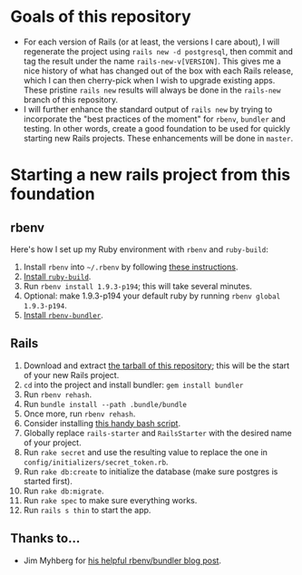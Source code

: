 # Goals of this repository

* For each version of Rails (or at least, the versions I care about), I will regenerate the project using `rails new -d postgresql`, then commit and tag the result under the name `rails-new-v[VERSION]`. This gives me a nice history of what has changed out of the box with each Rails release, which I can then cherry-pick when I wish to upgrade existing apps. These pristine `rails new` results will always be done in the `rails-new` branch of this repository.
* I will further enhance the standard output of `rails new` by trying to incorporate the "best practices of the moment" for `rbenv`, `bundler` and testing. In other words, create a good foundation to be used for quickly starting new Rails projects. These enhancements will be done in `master`.

# Starting a new rails project from this foundation

## rbenv

Here's how I set up my Ruby environment with `rbenv` and `ruby-build`:

1. Install `rbenv` into `~/.rbenv` by following [these instructions][rbenv-install].
2. [Install `ruby-build`][ruby-build-install].
3. Run `rbenv install 1.9.3-p194`; this will take several minutes.
4. Optional: make 1.9.3-p194 your default ruby by running `rbenv global 1.9.3-p194`.
5. [Install `rbenv-bundler`][rbenv-bundler-install].

## Rails

1. Download and extract [the tarball of this repository][tarball]; this will be the start of your new Rails project.
2. `cd` into the project and install bundler: `gem install bundler`
3. Run `rbenv rehash`.
4. Run `bundle install --path .bundle/bundle`
5. Once more, run `rbenv rehash`.
6. Consider installing [this handy bash script][r].
7. Globally replace `rails-starter` and `RailsStarter` with the desired name of your project.
7. Run `rake secret` and use the resulting value to replace the one in `config/initializers/secret_token.rb`.
8. Run `rake db:create` to initialize the database (make sure postgres is started first).
9. Run `rake db:migrate`.
10. Run `rake spec` to make sure everything works.
11. Run `rails s thin` to start the app.

## Thanks to…

* Jim Myhberg for [his helpful rbenv/bundler blog post][jim].

[rbenv-install]:https://github.com/sstephenson/rbenv#section_2
[ruby-build-install]:https://github.com/sstephenson/ruby-build#readme
[rbenv-bundler-install]:https://github.com/carsomyr/rbenv-bundler#readme
[tarball]:https://github.com/mbrictson/rails-starter/tarball/master
[r]:http://blog.55minutes.com/post/15353228566/invoke-rails-and-rake-faster-and-with-fewer-mistakes
[jim]:http://jimeh.me/blog/2011/11/01/my-ruby-development-environment/
